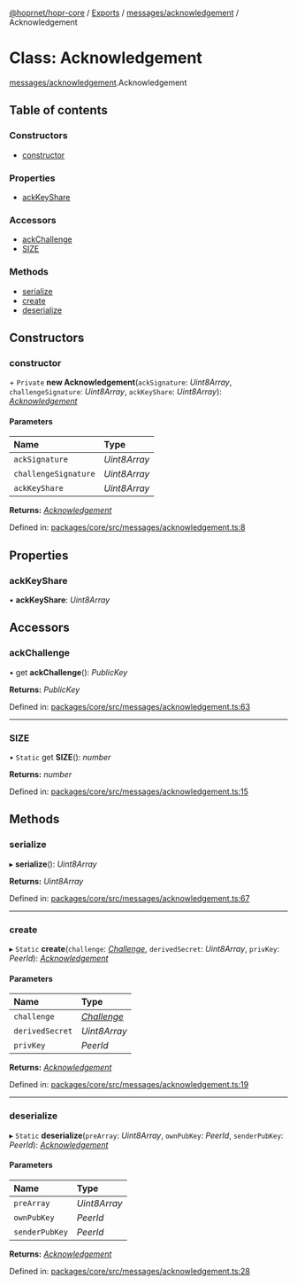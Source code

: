 [@hoprnet/hopr-core](../README.md) / [Exports](../modules.md) / [messages/acknowledgement](../modules/messages_acknowledgement.md) / Acknowledgement

# Class: Acknowledgement

[messages/acknowledgement](../modules/messages_acknowledgement.md).Acknowledgement

## Table of contents

### Constructors

- [constructor](messages_acknowledgement.acknowledgement.md#constructor)

### Properties

- [ackKeyShare](messages_acknowledgement.acknowledgement.md#ackkeyshare)

### Accessors

- [ackChallenge](messages_acknowledgement.acknowledgement.md#ackchallenge)
- [SIZE](messages_acknowledgement.acknowledgement.md#size)

### Methods

- [serialize](messages_acknowledgement.acknowledgement.md#serialize)
- [create](messages_acknowledgement.acknowledgement.md#create)
- [deserialize](messages_acknowledgement.acknowledgement.md#deserialize)

## Constructors

### constructor

\+ `Private` **new Acknowledgement**(`ackSignature`: _Uint8Array_, `challengeSignature`: _Uint8Array_, `ackKeyShare`: _Uint8Array_): [_Acknowledgement_](messages_acknowledgement.acknowledgement.md)

#### Parameters

| Name                 | Type         |
| :------------------- | :----------- |
| `ackSignature`       | _Uint8Array_ |
| `challengeSignature` | _Uint8Array_ |
| `ackKeyShare`        | _Uint8Array_ |

**Returns:** [_Acknowledgement_](messages_acknowledgement.acknowledgement.md)

Defined in: [packages/core/src/messages/acknowledgement.ts:8](https://github.com/hoprnet/hoprnet/blob/448a47a/packages/core/src/messages/acknowledgement.ts#L8)

## Properties

### ackKeyShare

• **ackKeyShare**: _Uint8Array_

## Accessors

### ackChallenge

• get **ackChallenge**(): _PublicKey_

**Returns:** _PublicKey_

Defined in: [packages/core/src/messages/acknowledgement.ts:63](https://github.com/hoprnet/hoprnet/blob/448a47a/packages/core/src/messages/acknowledgement.ts#L63)

---

### SIZE

• `Static` get **SIZE**(): _number_

**Returns:** _number_

Defined in: [packages/core/src/messages/acknowledgement.ts:15](https://github.com/hoprnet/hoprnet/blob/448a47a/packages/core/src/messages/acknowledgement.ts#L15)

## Methods

### serialize

▸ **serialize**(): _Uint8Array_

**Returns:** _Uint8Array_

Defined in: [packages/core/src/messages/acknowledgement.ts:67](https://github.com/hoprnet/hoprnet/blob/448a47a/packages/core/src/messages/acknowledgement.ts#L67)

---

### create

▸ `Static` **create**(`challenge`: [_Challenge_](messages_challenge.challenge.md), `derivedSecret`: _Uint8Array_, `privKey`: _PeerId_): [_Acknowledgement_](messages_acknowledgement.acknowledgement.md)

#### Parameters

| Name            | Type                                           |
| :-------------- | :--------------------------------------------- |
| `challenge`     | [_Challenge_](messages_challenge.challenge.md) |
| `derivedSecret` | _Uint8Array_                                   |
| `privKey`       | _PeerId_                                       |

**Returns:** [_Acknowledgement_](messages_acknowledgement.acknowledgement.md)

Defined in: [packages/core/src/messages/acknowledgement.ts:19](https://github.com/hoprnet/hoprnet/blob/448a47a/packages/core/src/messages/acknowledgement.ts#L19)

---

### deserialize

▸ `Static` **deserialize**(`preArray`: _Uint8Array_, `ownPubKey`: _PeerId_, `senderPubKey`: _PeerId_): [_Acknowledgement_](messages_acknowledgement.acknowledgement.md)

#### Parameters

| Name           | Type         |
| :------------- | :----------- |
| `preArray`     | _Uint8Array_ |
| `ownPubKey`    | _PeerId_     |
| `senderPubKey` | _PeerId_     |

**Returns:** [_Acknowledgement_](messages_acknowledgement.acknowledgement.md)

Defined in: [packages/core/src/messages/acknowledgement.ts:28](https://github.com/hoprnet/hoprnet/blob/448a47a/packages/core/src/messages/acknowledgement.ts#L28)
